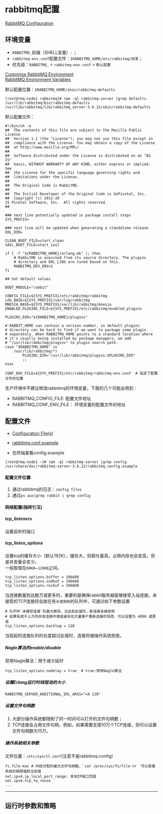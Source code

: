 # rabbitmq配置

[RabbitMQ Configuration](https://www.rabbitmq.com/configure.html)  

## 环境变量
- `RABBITMQ_`前缀（SHELL变量）: ；
- `rabbitmq-env.conf`配置文件：`$RABBITMQ_HOME/etc/rabbitmq/目录`；
- 优先级：`RABBITMQ_` > `rabbitmq-env.conf` > `默认配置`

[Customise RabbitMQ Environment](https://www.rabbitmq.com/configure.html#customise-environment)     
[RabbitMQ Environment Variables](https://www.rabbitmq.com/configure.html#define-environment-variables)    

默认配置位置：`$RABBITMQ_HOME/sbin/rabbitmq-defaults`
```
[root@rmq-node1 rabbitmq]# rpm -ql rabbitmq-server |grep defaults
/usr/lib/rabbitmq/bin/rabbitmq-defaults
/usr/lib/rabbitmq/lib/rabbitmq_server-3.6.12/sbin/rabbitmq-defaults
```
默认配置文件：
```
#!/bin/sh -e
##  The contents of this file are subject to the Mozilla Public License
##  Version 1.1 (the "License"); you may not use this file except in
##  compliance with the License. You may obtain a copy of the License
##  at http://www.mozilla.org/MPL/
##
##  Software distributed under the License is distributed on an "AS IS"
##  basis, WITHOUT WARRANTY OF ANY KIND, either express or implied. See
##  the License for the specific language governing rights and
##  limitations under the License.
##
##  The Original Code is RabbitMQ.
##
##  The Initial Developer of the Original Code is GoPivotal, Inc.
##  Copyright (c) 2012-20
15 Pivotal Software, Inc.  All rights reserved.
##

### next line potentially updated in package install steps
SYS_PREFIX=

### next line will be updated when generating a standalone release
ERL_DIR=

CLEAN_BOOT_FILE=start_clean
SASL_BOOT_FILE=start_sasl

if [ -f "${RABBITMQ_HOME}/erlang.mk" ]; then
    # RabbitMQ is executed from its source directory. The plugins
    # directory and ERL_LIBS are tuned based on this.
    RABBITMQ_DEV_ENV=1
fi

## Set default values

BOOT_MODULE="rabbit"

CONFIG_FILE=${SYS_PREFIX}/etc/rabbitmq/rabbitmq
LOG_BASE=${SYS_PREFIX}/var/log/rabbitmq
MNESIA_BASE=${SYS_PREFIX}/var/lib/rabbitmq/mnesia
ENABLED_PLUGINS_FILE=${SYS_PREFIX}/etc/rabbitmq/enabled_plugins

PLUGINS_DIR="${RABBITMQ_HOME}/plugins"

# RABBIT_HOME can contain a version number, so default plugins
# directory can be hard to find if we want to package some plugin
# separately. When RABBITMQ_HOME points to a standard location where
# it's usually being installed by package managers, we add
# "/usr/lib/rabbitmq/plugins" to plugin search path.
case "$RABBITMQ_HOME" in
    /usr/lib/rabbitmq/*)
        PLUGINS_DIR="/usr/lib/rabbitmq/plugins:$PLUGINS_DIR"
        ;;
esac

CONF_ENV_FILE=${SYS_PREFIX}/etc/rabbitmq/rabbitmq-env.conf  # 指定了配置文件的位置

```

生产环境中不建议修改rabbitmq的环境变量，下面的几个可能会用到：
- RABBITMQ_CONFIG_FILE: 配置文件地址
- RABBITMQ_CONF_ENV_FILE： 环境变量的配置文件的地址


## 配置文件
- [Configuration File(s)](https://www.rabbitmq.com/configure.html#configuration-files)     
- [rabbitmq.conf.example](https://github.com/rabbitmq/rabbitmq-server/blob/master/docs/rabbitmq.conf.example)      

- 在终端查看config.example
```
[root@rmq-node1 ~]# rpm -ql rabbitmq-server |grep config
/usr/share/doc/rabbitmq-server-3.6.12/rabbitmq.config.example
```

#### 配置文件位置
1. 通过rabbitmq的日志：`config files`
2. 通过`ps aux|grep rabbit | grep config`

#### 网络配置(抛砖引玉)
##### tcp_listeners
设置监听的端口

##### tcp_listen_options
设置tcp的缓存大小（默认192K），缓存大，则吞吐量高，占用内存也会变高，但是并发量会变少。     
一般取值在`88KB`~`128KB`之间。
```
tcp_listen_options.buffer = 196608
tcp_listen_options.sndbuf = 196608
tcp_listen_options.recbuf = 196608
```

当连接数量到达数万或更多时，重要的是确保rabbit服务器能够接受入站连接。未接受的TCP连接将会放在有`长度限制`的队列中，可通过如下参数设置
```
# 队列中`未接受连接`的最大数目。当达到此值时，新连接会被拒绝
# 如果有成千上万的并发连接环境或者存在大量客户重新连接的场景，可以设置为 4096 或更高
tcp_listen_options.backlog = 128 
```
当挂起的连接队列的长度超过此值时，连接将被操作系统拒绝。

##### Nagle算法的enable/disable
禁用Nagle算法：用于减少延时
```
tcp_listen_options.nodelay = true  # true:禁用Nagle算法
```

##### 设置Erlang运行时线程池的大小
`RABBITMQ_SERVER_ADDITIONAL_ERL_ARGS="+A 128"`

##### 设置文件句柄数
1. 大部分操作系统都限制了同一时间可以打开的文件句柄数；
2. TCP连接会占用文件句柄，例如，如果需要支撑10万个TCP连接，则可以设置文件句柄数为15万。

##### 操作系统相关参数
文件位置：`/etc/sysctl.conf`(注意不是rabbitmq.config)       

```
fs.file-max # 内核分配的最大文件句柄数，`cat /proc/sys/fs/file-nr `可以查看系统的极限值和当前值
net.ipv4.ip_local_port_range: 本地IP端口范围
net.ipv4.tcp_tw_reuse
...
```


---

## 运行时参数和策略



